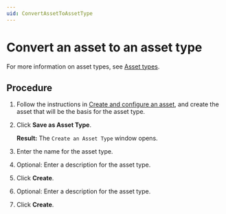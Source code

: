 ```yaml
---
uid: ConvertAssetToAssetType
---
```


# Convert an asset to an asset type

For more information on asset types, see [Asset types](xref:AssetTypes).

## Procedure

1. Follow the instructions in [Create and configure an asset](xref:CreateConfigureAsset), and create the asset that will be the basis for the asset type.

1. Click **Save as Asset Type**.

   **Result:** The `Create an Asset Type` window opens.

1. Enter the name for the asset type.

1. Optional: Enter a description for the asset type.

1. Click **Create**.

1. Optional: Enter a description for the asset type.

1. Click **Create**.
